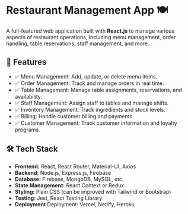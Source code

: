 # Restaurant Management App 🍽️

A full-featured web application built with **React.js** to manage various aspects of restaurant operations, including menu management, order handling, table reservations, staff management, and more.

## 🚀 Features
- ✅ Menu Management: Add, update, or delete menu items.
- ✅ Order Management: Track and manage orders in real time.
- ✅ Table Management: Manage table assignments, reservations, and availability.
- ✅ Staff Management: Assign staff to tables and manage shifts.
- ✅ Inventory Management: Track ingredients and stock levels.
- ✅ Billing: Handle customer billing and payments.
- ✅ Customer Management: Track customer information and loyalty programs.

## 🛠️ Tech Stack
- **Frontend:** React, React Router, Material-UI, Axios
- **Backend:** Node.js, Express.js, Firebase
- **Database:** Firebase, MongoDB, MySQL, etc.
- **State Management:** React Context or Redux
- **Styling:** Plain CSS (can be improved with Tailwind or Bootstrap)
- **Testing**: Jest, React Testing Library
- **Deployment** Deployment: Vercel, Netlify, Heroku


